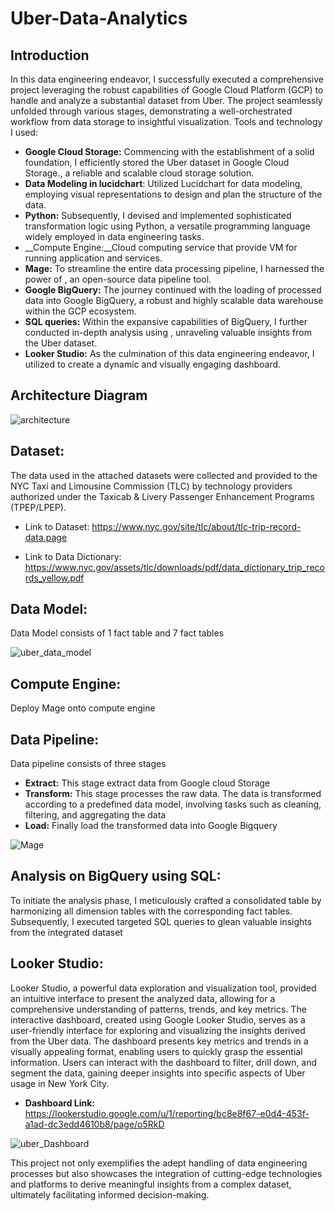 # Uber-Data-Analytics
## Introduction 
In this data engineering endeavor, I successfully executed a comprehensive project leveraging the robust capabilities of Google Cloud Platform (GCP) to handle and analyze a substantial dataset from Uber. The project seamlessly unfolded through various stages, demonstrating a well-orchestrated workflow from data storage to insightful visualization.
Tools and technology I used:

- __Google Cloud Storage:__ Commencing with the establishment of a solid foundation, I efficiently stored the Uber dataset in Google Cloud Storage., a reliable and scalable cloud storage solution.
- __Data Modeling in lucidchart__: Utilized Lucidchart for data modeling, employing visual representations to design and plan the structure of the data.
- __Python:__ Subsequently, I devised and implemented sophisticated transformation logic using Python, a versatile programming language widely employed in data engineering tasks.
- __Compute Engine:__Cloud computing service that provide VM for running application and services.
- __Mage:__ To streamline the entire data processing pipeline, I harnessed the power of , an open-source data pipeline tool.
- __Google BigQuery:__ The journey continued with the loading of processed data into Google BigQuery, a robust and highly scalable data warehouse within the GCP ecosystem.
- __SQL queries:__ Within the expansive capabilities of BigQuery, I further conducted in-depth analysis using , unraveling valuable insights from the Uber dataset.
- __Looker Studio:__ As the culmination of this data engineering endeavor, I utilized  to create a dynamic and visually engaging dashboard.
 ## Architecture Diagram

 ![architecture](https://github.com/Abdur131054/Uber-Data-Analytics-/assets/28232003/28740b21-e405-4d42-aa87-f521a516e86c)
 
## Dataset:
The data used in the attached datasets were collected and provided to the NYC Taxi and Limousine Commission (TLC) by technology providers authorized under the Taxicab & Livery Passenger Enhancement Programs (TPEP/LPEP).

 * Link to Dataset: https://www.nyc.gov/site/tlc/about/tlc-trip-record-data.page

 * Link to Data Dictionary: https://www.nyc.gov/assets/tlc/downloads/pdf/data_dictionary_trip_records_yellow.pdf

## Data Model: 
Data Model  consists of 1 fact table and 7 fact tables

![uber_data_model](https://github.com/Abdur131054/Uber-Data-Analytics-/assets/28232003/5402e957-4599-4eaa-8608-bcd474a03095)
## Compute Engine:

Deploy Mage onto compute engine

## Data Pipeline:

Data pipeline consists of three stages

- __Extract:__ This stage extract data from Google cloud Storage
- __Transform:__ This stage processes the raw data. The data is transformed according to a predefined data model, involving tasks such as cleaning, filtering, and aggregating the data
- __Load:__ Finally load the transformed data into Google Bigquery

![Mage](https://github.com/Abdur131054/Uber-Data-Analytics-/assets/28232003/0ad9f6da-bf33-417c-a6f8-4447804067fe)

## Analysis on BigQuery using SQL:
To initiate the analysis phase, I meticulously crafted a consolidated table by harmonizing all dimension tables with the corresponding fact tables. Subsequently, I executed targeted SQL queries to glean valuable insights from the integrated dataset
## Looker Studio:
Looker Studio, a powerful data exploration and visualization tool, provided an intuitive interface to present the analyzed data, allowing for a comprehensive understanding of patterns, trends, and key metrics.
The interactive dashboard, created using Google Looker Studio, serves as a user-friendly interface for exploring and visualizing the insights derived from the Uber data. The dashboard presents key metrics and trends in a visually appealing format, enabling users to quickly grasp the essential information. Users can interact with the dashboard to filter, drill down, and segment the data, gaining deeper insights into specific aspects of Uber usage in New York City.

* __Dashboard Link:__ https://lookerstudio.google.com/u/1/reporting/bc8e8f67-e0d4-453f-a1ad-dc3edd4610b8/page/o5RkD
  
![uber_Dashboard](https://github.com/Abdur131054/Uber-Data-Analytics-/assets/28232003/34763a39-d1f9-40c2-9b9d-ba74a4741d14)
 


This project not only exemplifies the adept handling of data engineering processes but also showcases the integration of cutting-edge technologies and platforms to derive meaningful insights from a complex dataset, ultimately facilitating informed decision-making.

